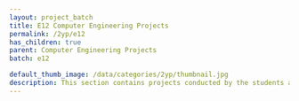 ```yaml
---
layout: project_batch
title: E12 Computer Engineering Projects
permalink: /2yp/e12
has_children: true
parent: Computer Engineering Projects
batch: e12

default_thumb_image: /data/categories/2yp/thumbnail.jpg
description: This section contains projects conducted by the students after their second year. Usually, these projects are conducted by groups of 3 students, and followed by Agile principles.
---
```

